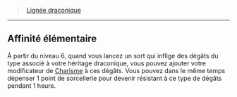 ﻿---
!Generic
Id: sorcerer_draconic_hd.md#affinité-élémentaire
ParentLink: sorcerer_draconic_hd.md#lignée-draconique
Name: Affinité élémentaire
ParentName: Lignée draconique
NameLevel: 2
---
> [Lignée draconique](hd_sorcerer_draconic.md)

---

## Affinité élémentaire

À partir du niveau 6, quand vous lancez un sort qui inflige des dégâts du type associé à votre héritage draconique, vous pouvez ajouter votre modificateur de [Charisme](hd_abilities_charisma.md) à ces dégâts. Vous pouvez dans le même temps dépenser 1 point de sorcellerie pour devenir résistant à ce type de dégâts pendant 1 heure.

